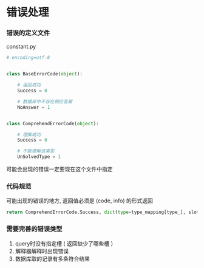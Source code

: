 # 错误处理


### 错误的定义文件

constant.py
```python 
# encoding=utf-8


class BaseErrorCode(object):

    # 返回成功
    Success = 0

    # 数据库中不存在相应答案
    NoAnswer = 1


class ComprehendErrorCode(object):

    # 理解成功
    Success = 0

    # 不能理解该类型
    UnSolvedType = 1

```

可能会出现的错误一定要现在这个文件中指定

### 代码规范

可能出现的错误的地方, 返回值必须是 (code, info) 的形式返回

```python
return ComprehendErrorCode.Success, dict(type=type_mapping[type_], slots=slots)
``` 


### 需要完善的错误类型
1. query时没有指定槽 ( 返回缺少了哪些槽 ）
2. 解释器解释时出现错误
3. 数据库取的记录有多条符合结果